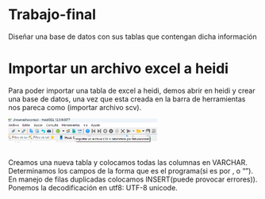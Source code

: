 

# Trabajo-final
Diseñar una base de datos con sus tablas que contengan dicha información

# Importar un archivo excel a heidi

Para poder importar una tabla de excel a heidi, demos abrir en heidi y crear una base de datos, una vez que esta creada en la barra de herramientas nos pareca como (importar archivo scv).

<img src="P1.png" alt="Logo del proyecto" width="300"/>

##

Creamos una nueva tabla y colocamos todas las columnas en VARCHAR.
Determinamos los campos de la forma que es el programa(si es por , o “”).
En manejo de filas duplicadas colocamos INSERT(puede provocar errores)).
Ponemos la decodificación en utf8: UTF-8 unicode.

